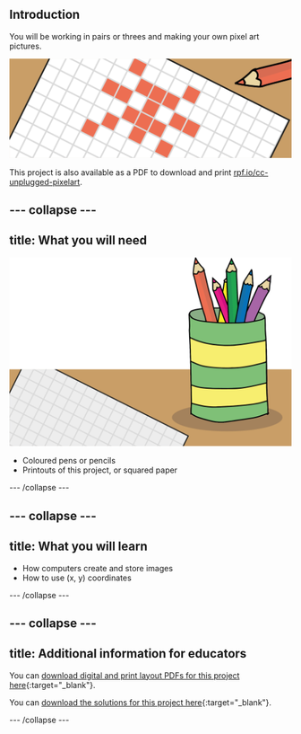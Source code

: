 ## Introduction

You will be working in pairs or threes and making your own pixel art pictures.

![hand drawn pixel art picture on graph paper](images/pixel-art-showcase.png)

This project is also available as a PDF to download and print [rpf.io/cc-unplugged-pixelart](http://rpf.io/cc-unplugged-pixelart).

--- collapse ---
---
title: What you will need
---

![square paper and colour pencils](images/what-you-need.png)

+ Coloured pens or pencils
+ Printouts of this project, or squared paper

--- /collapse ---

--- collapse ---
---
title: What you will learn
---

+ How computers create and store images
+ How to use (x, y) coordinates

--- /collapse ---

--- collapse ---
---
title: Additional information for educators
---

You can [download digital and print layout PDFs for this project here](http://rpf.io/p/en/pixel-art-unplugged-get){:target="_blank"}.

You can [download the solutions for this project here](http://rpf.io/p/en/pixel-art-unplugged-get){:target="_blank"}.

--- /collapse ---

